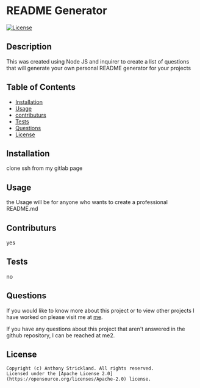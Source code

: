 # README Generator
  [![License](https://img.shields.io/urlLink/License-Apache_2.0-blue.svg)](https://opensource.org/licenses/Apache-2.0)

  ## Description

  This was created using Node JS and inquirer to create a list of questions that will generate your own personal README generator for your projects

  ## Table of Contents

  - [Installation](#installation)
  - [Usage](#usage)
  - [contributurs](#contributurs)
  - [Tests](#tests)
  - [Questions](#questions)
  - [License](#license)

  ## Installation

  clone ssh from my gitlab page

  ## Usage

  the Usage will be for anyone who wants to create a professional README.md

  ## Contributurs

  yes

  ## Tests

  no

  ## Questions

  If you would like to know more about this project or to view other projects I have worked on please visit me at [me](https://github.com/me).

  If you have any questions about this project that aren't answered in the github repository, I can be reached at me2.

  ## License
    Copyright (c) Anthony Strickland. All rights reserved.  
    Licensed under the [Apache License 2.0](https://opensource.org/licenses/Apache-2.0) license.

